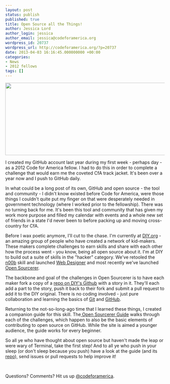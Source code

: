 ```yaml
---
layout: post
status: publish
published: true
title: Open Source all the Things!
author: Jessica Lord
author_login: jessica
author_email: jessica@codeforamerica.org
wordpress_id: 20737
wordpress_url: http://codeforamerica.org/?p=20737
date: 2013-04-03 16:16:45.000000000 +00:00
categories:
- News
- 2012 fellows
tags: []
---
```

<img class="alignnone" title="Open Sourcerer" src="http://diy-visualpedia.s3.amazonaws.com/git-graphic-01.png" alt="" width="601" height="229" />

I created my GitHub account last year during my first week - perhaps day - as a 2012 Code for America fellow. I had to do this in order to complete a challenge that would earn me the coveted CfA track jacket. It's been over a year now and I push to GitHub daily.

In what could be a long post of its own, GitHub and open source - the tool and community - I didn't know existed before Code for America, were those things I couldn't quite put my finger on that were desperately needed in government technology (where I worked prior to the fellowship). There was no turning back for me. It's been this tool and community that has given my work more purpose and filled my calendar with events and a whole new set of friends in a state I'd never been to before packing up and moving cross-country for CfA.

Before I wax poetic anymore, I'll cut to the chase. I'm currently at <a title="DIY" href="http://www.diy.org" target="_blank">DIY.org</a> - an amazing group of people who have created a network of kid-makers. These makers complete challenges to earn skills and share with each other how the process went - you know, being all open source about it. I'm at DIY to build out a suite of skills in the "hacker" category. We've retooled the <a title="DIY n00b Skill" href="http://www.diy.org/skills/n00b" target="_blank">n00b</a> skill and launched <a title="DIY Web Designer Skill" href="http://www.diy.org/skills/webdesigner" target="_blank">Web Designer</a> and most recently we've launched <a title="DIY Open Sourcerer Skill" href="http://www.diy.org/skills/opensourcerer" target="_blank">Open Sourcerer</a>.

The backbone and goal of the challenges in Open Sourcerer is to have each maker fork a copy of a <a title="DIY Open Sourcerer Repo on GitHub" href="http://www.github.com/diy/open-sourcerer" target="_blank">repo on DIY's Github</a> with a story in it. They'll each add a part to the story, push it back to their fork and submit a pull request to add it to the DIY original. There is no coding involved - just pure collaboration and learning the basics of <a title="Git" href="http://www.git-scm.com" target="_blank">Git</a> and <a title="GitHub" href="http://www.github.com" target="_blank">GitHub</a>.

Returning to the not-so-long-ago time that I learned these things, I created a companion guide for this skill. The<a title="Open Sourcerer Guide" href="http://opensourcerer.diy.org" target="_blank"> Open Sourcerer Guide</a> walks through each of the challenges, which happen to also be the basic elements of contributing to open source on GitHub. While the site is aimed a younger audience, the guide works for every beginner.

So all ye who have thought about open source but haven't made the leap or were wary of Terminal, take the first step! And to all ye who push in your sleep (or don't sleep because you push) have a look at the guide (and its <a title="Open Sourcerer Guide Repo" href="http://www.github.com/diy/opensourcerer.diy.org" target="_blank">repo</a>), send issues or pull requests to help improve it!

&nbsp;

Questions? Comments? Hit us up <a href="http://twitter.com/codeforamerica" target="_blank">@codeforamerica</a>.
